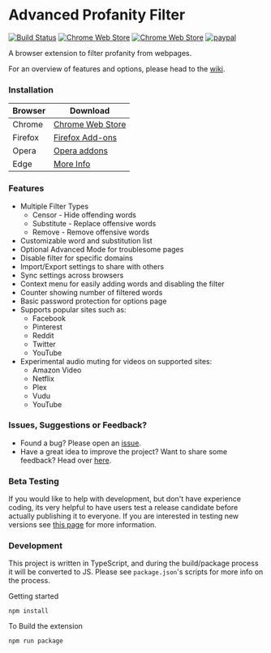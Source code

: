 # Advanced Profanity Filter
[![Build Status](https://img.shields.io/travis/com/richardfrost/AdvancedProfanityFilter/master.svg?style=flat-square)](https://travis-ci.com/richardfrost/AdvancedProfanityFilter)
[![Chrome Web Store](https://img.shields.io/chrome-web-store/d/piajkpdbaniagacofgklljacgjhefjeh.svg?style=flat-square)](https://chrome.google.com/webstore/detail/advanced-profanity-filter/piajkpdbaniagacofgklljacgjhefjeh)
[![Chrome Web Store](https://img.shields.io/chrome-web-store/stars/piajkpdbaniagacofgklljacgjhefjeh.svg?style=flat-square)](https://chrome.google.com/webstore/detail/advanced-profanity-filter/piajkpdbaniagacofgklljacgjhefjeh)
[![paypal](https://www.paypalobjects.com/en_US/i/btn/btn_donate_SM.gif)](https://www.paypal.com/cgi-bin/webscr?cmd=_s-xclick&hosted_button_id=XFL36QJY752R6&source=url)

A browser extension to filter profanity from webpages.

For an overview of features and options, please head to the [wiki](https://github.com/richardfrost/AdvancedProfanityFilter/wiki).

### Installation
| Browser | Download |
|---------|----------|
| Chrome  | [Chrome Web Store](https://chrome.google.com/webstore/detail/advanced-profanity-filter/piajkpdbaniagacofgklljacgjhefjeh) |
| Firefox | [Firefox Add-ons](https://addons.mozilla.org/firefox/addon/advanced_profanity_filter)|
| Opera   | [Opera addons](https://addons.opera.com/en/extensions/details/advanced-profanity-filter/)
| Edge    | [More Info](https://github.com/richardfrost/AdvancedProfanityFilter/issues/102) |

### Features
* Multiple Filter Types
    * Censor - Hide offending words
    * Substitute - Replace offensive words
    * Remove - Remove offensive words
* Customizable word and substitution list
* Optional Advanced Mode for troublesome pages
* Disable filter for specific domains
* Import/Export settings to share with others
* Sync settings across browsers
* Context menu for easily adding words and disabling the filter
* Counter showing number of filtered words
* Basic password protection for options page
* Supports popular sites such as:
    * Facebook
    * Pinterest
    * Reddit
    * Twitter
    * YouTube
* Experimental audio muting for videos on supported sites:
    * Amazon Video
    * Netflix
    * Plex
    * Vudu
    * YouTube

### Issues, Suggestions or Feedback?
* Found a bug? Please open an [issue](https://github.com/richardfrost/AdvancedProfanityFilter/issues/new).
* Have a great idea to improve the project? Want to share some feedback? Head over [here](https://goo.gl/forms/LTqFpJ0mCTsrgGgf2).

### Beta Testing
If you would like to help with development, but don't have experience coding, its very helpful to have users test a release candidate before actually publishing it to everyone. If you are interested in testing new versions see [this page](https://github.com/richardfrost/AdvancedProfanityFilter/wiki/Beta-Testing) for more information.

### Development
This project is written in TypeScript, and during the build/package process it will be converted to JS. Please see `package.json`'s scripts for more info on the process.

Getting started
```
npm install
```

To Build the extension
```
npm run package
```